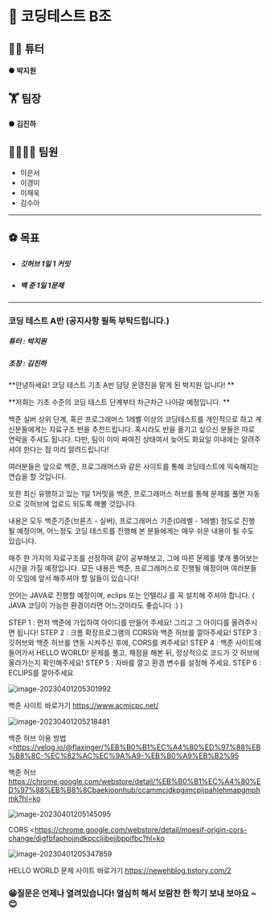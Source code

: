 # 📝 코딩테스트 B조 
## 👨‍💻 튜터
####   ●  **박지원**

## 🏋 팀장
####   ●  **김진하**

## 👨‍👨‍👧‍👦 팀원</br>
* 이은서</br>
* 이경미</br>
* 이재욱</br>
* 김수아</br>
-------------
## ⚽ 목표</br>

* ##### 깃허브 1일 1 커밋

* ##### 백    준 1일 1문제

-------------

### 

### 코딩 테스트 A반 (공지사항 필독 부탁드립니다.)

##### 튜터 : 박지원   

##### 조장 : 김진하





**안녕하세요! 코딩 테스트 기초 A반 담당 운영진을 맡게 된 박지원 입니다! **

**저희는 기초 수준의 코딩 테스트 단계부터 차근차근 나아갈 예정입니다. **

백준 실버 상위 단계, 혹은 프로그래머스 1레벨 이상의 코딩테스트를 개인적으로 하고 계신분들에게는 자료구조 반을 추천드립니다.
혹시라도 반을 옮기고 싶으신 분들은 따로 연락을 주셔도 됩니다. 다만, 팀이 이미 짜여진 상태여서 늦어도 화요일 이내에는 알려주셔야 한다는 점 미리 알려드립니다!

여러분들은 앞으로 백준, 프로그래머스와 같은 사이트를 통해 코딩테스트에 익숙해지는 연습을 할 것입니다. 

또한 최신 유행하고 있는 1일 1커밋을 백준, 프로그래머스 허브를 통해 문제를 풀면 자동으로 깃허브에 업로드 되도록 해볼 것입니다.

내용은 모두 백준기준(브론즈 - 실버), 프로그래머스 기준(0레벨 - 1레벨) 정도로 진행 될 예정이며, 어느정도 코딩 테스트를 진행해 본 분들에게는 매우 쉬운 내용이 될 수도 있습니다. 

매주 한 가지의 자료구조를 선정하여 같이 공부해보고, 그에 따른 문제를 몇개 풀어보는 시간을 가질 예정입니다. 모든 내용은 백준, 프로그래머스로 진행될 예정이며 여러분들이 모임에 앞서 해주셔야 할 일들이 있습니다!

언어는 JAVA로 진행할 예정이며, eclips 또는 인텔리J 를 꼭 설치해 주셔야 합니다. (  JAVA 코딩이 가능한 환경이라면 어느것이라도 좋습니다 :)  )

STEP 1 : 먼저 백준에 가입하여 아이디를 만들어 주세요! 그리고 그 아이디를 올려주시면 됩니다!
STEP 2 : 크롬 확장프로그램의 CORS와 백준 허브를 깔아주세요!
STEP 3 : 깃허브와 백준 허브를 연동 시켜주신 후에, CORS를 켜주세요!
STEP 4 : 백준 사이트에 들어가서 HELLO WORLD! 문제를 풀고, 채점을 해본 뒤, 정상적으로 코드가 깃 허브에 올라가는지 확인해주세요!
STEP 5 : 자바를 깔고 환경 변수를 설정해 주세요.
STEP 6 : ECLIPS를 깔아주세요





![image-20230401205301992](C:\Users\PC\AppData\Roaming\Typora\typora-user-images\image-20230401205301992.png)



백준 사이트 바로가기
<https://www.acmicpc.net/>







![image-20230401205218481](C:\Users\PC\AppData\Roaming\Typora\typora-user-images\image-20230401205218481.png)



백준 허브 이용 방법
<https://velog.io/@flaxinger/%EB%B0%B1%EC%A4%80%ED%97%88%EB%B8%8C-%EC%82%AC%EC%9A%A9-%EB%B0%A9%EB%B2%95

백준 허브
<https://chrome.google.com/webstore/detail/%EB%B0%B1%EC%A4%80%ED%97%88%EB%B8%8Cbaekjoonhub/ccammcjdkpgjmcpijpahlehmapgmphmk?hl=ko>





![image-20230401205145095](C:\Users\PC\AppData\Roaming\Typora\typora-user-images\image-20230401205145095.png)



CORS
<<https://chrome.google.com/webstore/detail/moesif-origin-cors-change/digfbfaphojjndkpccljibejjbppifbc?hl=ko>







![image-20230401205347859](C:\Users\PC\AppData\Roaming\Typora\typora-user-images\image-20230401205347859.png)

HELLO WORLD 문제 사이트 바로가기
<https://newehblog.tistory.com/2>





### 😁질문은 언제나 열려있습니다! 열심히 해서 보람찬 한 학기 보내 보아요 ~😊